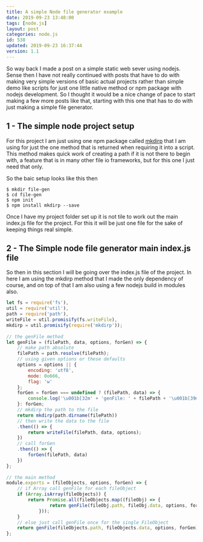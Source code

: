 ```yaml
---
title: A simple Node file generator example
date: 2019-09-23 13:48:00
tags: [node.js]
layout: post
categories: node.js
id: 538
updated: 2019-09-23 16:37:44
version: 1.1
---
```


So way back I made a post on a simple static web sever using nodejs. Sense then I have not really continued with posts that have to do with making very simple versions of basic actual projects rather than simple demo like scripts for just one little native method or npm package with nodejs development. So I thought it would be a nice change of pace to start making a few more posts like that, starting with this one that has to do with just making a simple file generator.

<!-- more -->

## 1 - The simple node project setup

For this project I am just using one npm package called [mkdirp](/2017/11/14/nodejs-mkdirp) that I am using for just the one method that is returned when requiring it into a script. This method makes quick work of creating a path if it is not there to begin with, a feature that is in many other file io frameworks, but for this one I just need that only.

So the baic setup looks like this then

```
$ mkdir file-gen
$ cd file-gen
$ npm init
$ npm install mkdirp --save
```

Once I have my project folder set up it is not tile to work out the main index.js file for the project. For this it will be just one file for the sake of keeping things real simple.

## 2 - The Simple node file generator main index.js file

So then in this section I will be going over the index.js file of the project. In here I am using the mkdirp method that I made the only dependency of course, and on top of that I am also using a few nodejs build in modules also.

```js
let fs = require('fs'),
util = require('util'),
path = require('path'),
writeFile = util.promisify(fs.writeFile),
mkdirp = util.promisify(require('mkdirp'));
 
// the genFile method
let genFile = (filePath, data, options, forGen) => {
    // make path absolute
    filePath = path.resolve(filePath);
    // using given options or these defaults
    options = options || {
        encoding: 'utf8',
        mode: 0o666,
        flag: 'w'
    };
    forGen = forGen === undefined ? (filePath, data) => {
        console.log('\u001b[32m' + 'genFile: ' + filePath + '\u001b[39m');
    }: forGen;
    // mkdirp the path to the file
    return mkdirp(path.dirname(filePath))
    // then write the data to the file
    .then(() => {
        return writeFile(filePath, data, options);
    })
    // call forGen
    .then(() => {
        forGen(filePath, data)
    })
};
 
// the main method
module.exports = (fileObjects, options, forGen) => {
    // if Array call genFile for each fileObject
    if (Array.isArray(fileObjects)) {
        return Promise.all(fileObjects.map((fileObj) => {
                return genFile(fileObj.path, fileObj.data, options, forGen);
            }));
    }
    // else just call genFile once for the single FileObject
    return genFile(fileObjects.path, fileObjects.data, options, forGen)
};
```